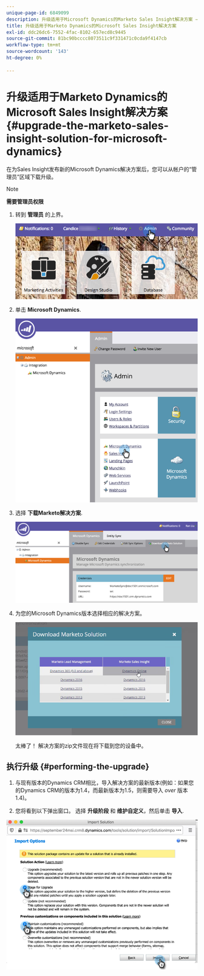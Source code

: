 ```yaml
---
unique-page-id: 6849099
description: 升级适用于Microsoft Dynamics的Marketo Sales Insight解决方案 — Marketo文档 — 产品文档
title: 升级适用于Marketo Dynamics的Microsoft Sales Insight解决方案
exl-id: ddc26dc6-7552-4fac-8102-657ecd8c9445
source-git-commit: 81bc90bcccc8073511c9f331471c0cda9f4147cb
workflow-type: tm+mt
source-wordcount: '143'
ht-degree: 0%

---
```


# 升级适用于Marketo Dynamics的Microsoft Sales Insight解决方案 {#upgrade-the-marketo-sales-insight-solution-for-microsoft-dynamics}

在为Sales Insight发布新的Microsoft Dynamics解决方案后，您可以从帐户的“管理员”区域下载升级。

>[!NOTE]
>
>**需要管理员权限**

1. 转到 **管理员** 的上界。

   ![](assets/upgrade-the-marketo-sales-insight-solution-for-microsoft-dynamics-1.png)

1. 单击 **Microsoft Dynamics**.

   ![](assets/upgrade-the-marketo-sales-insight-solution-for-microsoft-dynamics-2.png)

1. 选择 **下载Marketo解决方案**.

   ![](assets/upgrade-the-marketo-sales-insight-solution-for-microsoft-dynamics-3.png)

1. 为您的Microsoft Dynamics版本选择相应的解决方案。

   ![](assets/upgrade-the-marketo-sales-insight-solution-for-microsoft-dynamics-4.png)

   太棒了！ 解决方案的zip文件现在将下载到您的设备中。

## 执行升级 {#performing-the-upgrade}

1. 与现有版本的Dynamics CRM相比，导入解决方案的最新版本(例如：如果您的Dynamics CRM的版本为1.4，而最新版本为1.5，则需要导入 _over_ 版本1.4)。

2. 您将看到以下弹出窗口。 选择 **升级阶段** 和 **维护自定义**，然后单击 **导入**.

![](assets/upgrade-the-marketo-sales-insight-solution-for-microsoft-dynamics-5.png)
